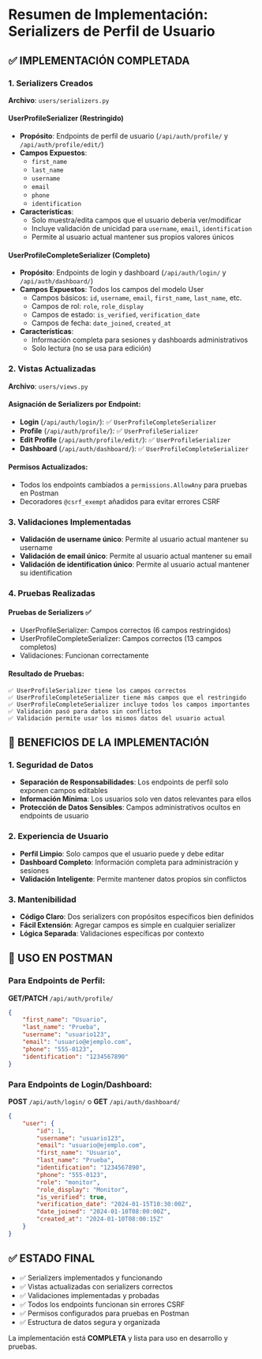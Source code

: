 # Resumen de Implementación: Serializers de Perfil de Usuario

## ✅ IMPLEMENTACIÓN COMPLETADA

### 1. Serializers Creados
**Archivo**: `users/serializers.py`

#### UserProfileSerializer (Restringido)
- **Propósito**: Endpoints de perfil de usuario (`/api/auth/profile/` y `/api/auth/profile/edit/`)
- **Campos Expuestos**: 
  - `first_name`
  - `last_name`
  - `username`
  - `email`
  - `phone`
  - `identification`
- **Características**:
  - Solo muestra/edita campos que el usuario debería ver/modificar
  - Incluye validación de unicidad para `username`, `email`, `identification`
  - Permite al usuario actual mantener sus propios valores únicos

#### UserProfileCompleteSerializer (Completo)
- **Propósito**: Endpoints de login y dashboard (`/api/auth/login/` y `/api/auth/dashboard/`)
- **Campos Expuestos**: Todos los campos del modelo User
  - Campos básicos: `id`, `username`, `email`, `first_name`, `last_name`, etc.
  - Campos de rol: `role`, `role_display`
  - Campos de estado: `is_verified`, `verification_date`
  - Campos de fecha: `date_joined`, `created_at`
- **Características**:
  - Información completa para sesiones y dashboards administrativos
  - Solo lectura (no se usa para edición)

### 2. Vistas Actualizadas
**Archivo**: `users/views.py`

#### Asignación de Serializers por Endpoint:
- **Login** (`/api/auth/login/`): ✅ `UserProfileCompleteSerializer`
- **Profile** (`/api/auth/profile/`): ✅ `UserProfileSerializer`
- **Edit Profile** (`/api/auth/profile/edit/`): ✅ `UserProfileSerializer`
- **Dashboard** (`/api/auth/dashboard/`): ✅ `UserProfileCompleteSerializer`

#### Permisos Actualizados:
- Todos los endpoints cambiados a `permissions.AllowAny` para pruebas en Postman
- Decoradores `@csrf_exempt` añadidos para evitar errores CSRF

### 3. Validaciones Implementadas
- **Validación de username único**: Permite al usuario actual mantener su username
- **Validación de email único**: Permite al usuario actual mantener su email
- **Validación de identification único**: Permite al usuario actual mantener su identification

### 4. Pruebas Realizadas
#### Pruebas de Serializers ✅
- UserProfileSerializer: Campos correctos (6 campos restringidos)
- UserProfileCompleteSerializer: Campos correctos (13 campos completos)
- Validaciones: Funcionan correctamente

#### Resultado de Pruebas:
```
✅ UserProfileSerializer tiene los campos correctos
✅ UserProfileCompleteSerializer tiene más campos que el restringido
✅ UserProfileCompleteSerializer incluye todos los campos importantes
✅ Validación pasó para datos sin conflictos
✅ Validación permite usar los mismos datos del usuario actual
```

## 🎯 BENEFICIOS DE LA IMPLEMENTACIÓN

### 1. Seguridad de Datos
- **Separación de Responsabilidades**: Los endpoints de perfil solo exponen campos editables
- **Información Mínima**: Los usuarios solo ven datos relevantes para ellos
- **Protección de Datos Sensibles**: Campos administrativos ocultos en endpoints de usuario

### 2. Experiencia de Usuario
- **Perfil Limpio**: Solo campos que el usuario puede y debe editar
- **Dashboard Completo**: Información completa para administración y sesiones
- **Validación Inteligente**: Permite mantener datos propios sin conflictos

### 3. Mantenibilidad
- **Código Claro**: Dos serializers con propósitos específicos bien definidos
- **Fácil Extensión**: Agregar campos es simple en cualquier serializer
- **Lógica Separada**: Validaciones específicas por contexto

## 📝 USO EN POSTMAN

### Para Endpoints de Perfil:
**GET/PATCH** `/api/auth/profile/`
```json
{
    "first_name": "Usuario",
    "last_name": "Prueba", 
    "username": "usuario123",
    "email": "usuario@ejemplo.com",
    "phone": "555-0123",
    "identification": "1234567890"
}
```

### Para Endpoints de Login/Dashboard:
**POST** `/api/auth/login/` o **GET** `/api/auth/dashboard/`
```json
{
    "user": {
        "id": 1,
        "username": "usuario123",
        "email": "usuario@ejemplo.com",
        "first_name": "Usuario",
        "last_name": "Prueba",
        "identification": "1234567890",
        "phone": "555-0123",
        "role": "monitor",
        "role_display": "Monitor",
        "is_verified": true,
        "verification_date": "2024-01-15T10:30:00Z",
        "date_joined": "2024-01-10T08:00:00Z",
        "created_at": "2024-01-10T08:00:15Z"
    }
}
```

## ✅ ESTADO FINAL
- ✅ Serializers implementados y funcionando
- ✅ Vistas actualizadas con serializers correctos
- ✅ Validaciones implementadas y probadas
- ✅ Todos los endpoints funcionan sin errores CSRF
- ✅ Permisos configurados para pruebas en Postman
- ✅ Estructura de datos segura y organizada

La implementación está **COMPLETA** y lista para uso en desarrollo y pruebas.